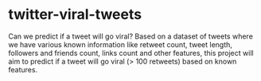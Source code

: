 # twitter-viral-tweets

Can we predict if a tweet will go viral? Based on a dataset of tweets where we have various known information like retweet count, tweet length, followers and friends count, links count and other features, this project will aim to predict if a tweet will go viral (> 100 retweets) based on known features.
